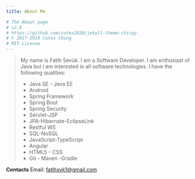 ```yaml
---
title: About Me

# The About page
# v2.0
# https://github.com/cotes2020/jekyll-theme-chirpy
# © 2017-2019 Cotes Chung
# MIT License
---
```


> My name is Fatih Sevük. 
> I am a Software Developer.
> I am enthusiast of Java but I am interested in all software technologies.
> I have the following qualities:
> * Java SE - Java EE
> * Android
> * Spring Framework
> * Spring Boot
> * Spring Security
> * Servlet-JSP
> * JPA-Hibernate-EclipseLink
> * Restful WS
> * SQL-NoSQL
> * JavaScript-TypeScript
> * Angular
> * HTML5 - CSS
> * Git - Maven -Gradle

**Contacts**
Email: <fatihsvk1@gmail.com>

